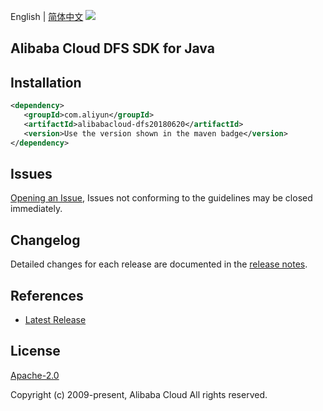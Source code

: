 English | [简体中文](README-CN.md)
![](https://aliyunsdk-pages.alicdn.com/icons/AlibabaCloud.svg)

## Alibaba Cloud DFS SDK for Java

## Installation

```xml
<dependency>
   <groupId>com.aliyun</groupId>
   <artifactId>alibabacloud-dfs20180620</artifactId>
   <version>Use the version shown in the maven badge</version>
</dependency>
```

## Issues
[Opening an Issue](https://github.com/aliyun/alibabacloud-java-async-sdk/issues/new), Issues not conforming to the guidelines may be closed immediately.

## Changelog
Detailed changes for each release are documented in the [release notes](./ChangeLog.txt).

## References
* [Latest Release](https://github.com/aliyun/alibabacloud-async-java-sdk/)

## License
[Apache-2.0](http://www.apache.org/licenses/LICENSE-2.0)

Copyright (c) 2009-present, Alibaba Cloud All rights reserved.